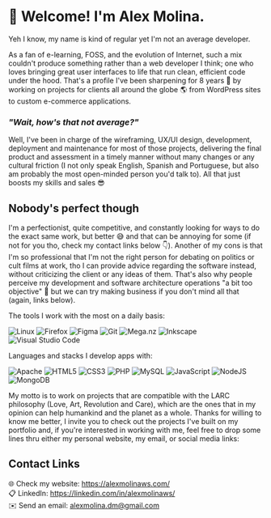 # :wave: Welcome! I'm Alex Molina.

Yeh I know, my name is kind of regular yet I'm not an average developer.

As a fan of e-learning, FOSS, and the evolution of Internet, such a mix couldn't produce something rather than a web developer I think; one who loves bringing great user interfaces to life that run clean, efficient code under the hood. That's a profile I've been sharpening for 8 years :muscle: by working on projects for clients all around the globe :earth_americas: from WordPress sites to custom e-commerce applications. 

### _"Wait, how's that not average?"_

Well, I've been in charge of the wireframing, UX/UI design, development, deployment and maintenance for most of those projects, delivering the final product and assessment in a timely manner without many changes or any cultural friction (I not only speak English, Spanish and Portuguese, but also am probably the most open-minded person you'd talk to). All that just boosts my skills and sales :sunglasses:

## Nobody's perfect though

I'm a perfectionist, quite competitive, and constantly looking for ways to do the exact same work, but better :sweat_smile: and that can be annoying for some (if not for you tho, check my contact links below :point_down:). Another of my cons is that I'm so professional that I'm not the right person for debating on politics or cult films at work, tho I can provide advice regarding the software instead, without criticizing the client or any ideas of them. That's also why people perceive my development and software architecture operations "a bit too objective" :pencil: but we can try making business if you don't mind all that (again, links below).

The tools I work with the most on a daily basis:  

![Linux](https://img.shields.io/badge/Linux-FCC624?style=for-the-badge&logo=linux&logoColor=black) ![Firefox](https://img.shields.io/badge/Firefox-FF7139?style=for-the-badge&logo=Firefox-Browser&logoColor=white) ![Figma](https://img.shields.io/badge/figma-%23F24E1E.svg?style=for-the-badge&logo=figma&logoColor=white) ![Git](https://img.shields.io/badge/git-%23F05033.svg?style=for-the-badge&logo=git&logoColor=white) ![Mega.nz](https://img.shields.io/badge/Mega-%23D90007.svg?style=for-the-badge&logo=Mega&logoColor=white) ![Inkscape](https://img.shields.io/badge/Inkscape-e0e0e0?style=for-the-badge&logo=inkscape&logoColor=080A13) ![Visual Studio Code](https://img.shields.io/badge/Visual%20Studio%20Code-0078d7.svg?style=for-the-badge&logo=visual-studio-code&logoColor=white)  

Languages and stacks I develop apps with:  

![Apache](https://img.shields.io/badge/apache-%23D42029.svg?style=for-the-badge&logo=apache&logoColor=white) ![HTML5](https://img.shields.io/badge/html5-%23E34F26.svg?style=for-the-badge&logo=html5&logoColor=white) ![CSS3](https://img.shields.io/badge/css3-%231572B6.svg?style=for-the-badge&logo=css3&logoColor=white) ![PHP](https://img.shields.io/badge/php-%23777BB4.svg?style=for-the-badge&logo=php&logoColor=white) ![MySQL](https://img.shields.io/badge/mysql-4479A1.svg?style=for-the-badge&logo=mysql&logoColor=white) ![JavaScript](https://img.shields.io/badge/javascript-%23323330.svg?style=for-the-badge&logo=javascript&logoColor=%23F7DF1E) ![NodeJS](https://img.shields.io/badge/node.js-6DA55F?style=for-the-badge&logo=node.js&logoColor=white) ![MongoDB](https://img.shields.io/badge/MongoDB-%234ea94b.svg?style=for-the-badge&logo=mongodb&logoColor=white)  

My motto is to work on projects that are compatible with the LARC philosophy (Love, Art, Revolution and Care), which are the ones that in my opinion can help humankind and the planet as a whole. Thanks for willing to know me better, I invite you to check out the projects I've built on my portfolio and, if you're interested in working with me, feel free to drop some lines thru either my personal website, my email, or social media links:

## Contact Links 

:globe_with_meridians: Check my website: https://alexmolinaws.com/  
:clipboard: LinkedIn: https://linkedin.com/in/alexmolinaws/   
:envelope: Send an email: alexmolina.dm@gmail.com
